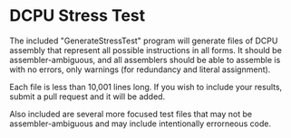 DCPU Stress Test
================

The included "GenerateStressTest" program will generate files of DCPU assembly that represent all
possible instructions in all forms.  It should be assembler-ambiguous, and all assemblers should
be able to assemble is with no errors, only warnings (for redundancy and literal assignment).

Each file is less than 10,001 lines long.  If you wish to include your results, submit a pull
request and it will be added.

Also included are several more focused test files that may not be assembler-ambiguous and may include
intentionally errorneous code.